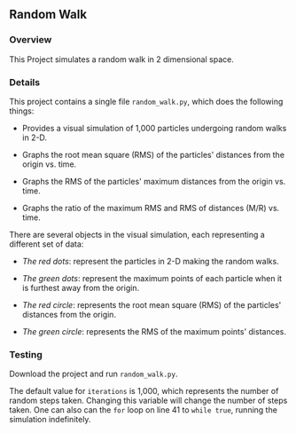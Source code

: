 ## Random Walk

### Overview

This Project simulates a random walk in 2 dimensional space.

### Details

This project contains a single file `random_walk.py`, which does the following things:

* Provides a visual simulation of 1,000 particles undergoing random walks in 2-D.

* Graphs the root mean square (RMS) of the particles' distances from the origin vs. time.

* Graphs the RMS of the particles' maximum distances from the origin vs. time.

* Graphs the ratio of the maximum RMS and RMS of distances (M/R) vs. time.

There are several objects in the visual simulation, each representing a different set of data:

* *The red dots*: represent the particles in 2-D making the random walks.

* *The green dots*: represent the maximum points of each particle when it is furthest away from the origin.

* *The red circle*: represents the root mean square (RMS) of the particles' distances from the origin.

* *The green circle*: represents the RMS of the maximum points' distances.

### Testing

Download the project and run `random_walk.py`.

The default value for `iterations` is 1,000, which represents the number of random steps taken. Changing this variable will change the number of steps taken. One can also can the `for` loop on line 41 to `while true`, running the simulation indefinitely.
